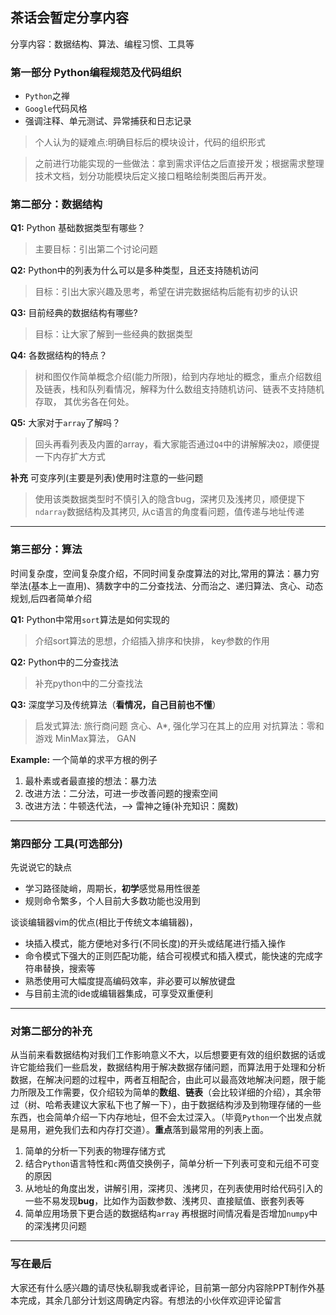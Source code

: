 <!--
 * @Author: your name
 * @Date: 2021-11-01 16:42:09
 * @LastEditTime: 2021-11-03 11:11:21
 * @LastEditors: your name
 * @Description: In User Settings Edit
 * @FilePath: \A个人笔记\茶话会ppt\11月19号茶话会大致分享内容.md
-->
## 茶话会暂定分享内容

分享内容：数据结构、算法、编程习惯、工具等

### 第一部分 Python编程规范及代码组织
+ `Python`之禅
+ `Google`代码风格
+ 强调注释、单元测试、异常捕获和日志记录

> 个人认为的疑难点:明确目标后的模块设计，代码的组织形式

> 之前进行功能实现的一些做法：拿到需求评估之后直接开发；根据需求整理技术文档，划分功能模块后定义接口粗略绘制类图后再开发。


### 第二部分：数据结构
**Q1:** Python 基础数据类型有哪些？

> 主要目标：引出第二个讨论问题

**Q2:** Python中的列表为什么可以是多种类型，且还支持随机访问

> 目标：引出大家兴趣及思考，希望在讲完数据结构后能有初步的认识


**Q3:** 目前经典的数据结构有哪些?

> 目标：让大家了解到一些经典的数据类型

**Q4:** 各数据结构的特点？
> 树和图仅作简单概念介绍(能力所限)，给到内存地址的概念，重点介绍数组及链表，栈和队列看情况，解释为什么数组支持随机访问、链表不支持随机存取， 其优劣各在何处。

**Q5:** 大家对于`array`了解吗？
> 回头再看列表及内置的array，看大家能否通过`Q4`中的讲解解决`Q2`，顺便提一下内存扩大方式

**补充** 可变序列(主要是列表)使用时注意的一些问题
> 使用该类数据类型时不慎引入的隐含bug，深拷贝及浅拷贝，顺便提下`ndarray`数据结构及其拷贝, 从c语言的角度看问题，值传递与地址传递

***
### 第三部分：算法

时间复杂度，空间复杂度介绍，不同时间复杂度算法的对比,常用的算法：暴力穷举法(基本上一直用)、猜数字中的二分查找法、分而治之、递归算法、贪心、动态规划,后四者简单介绍

**Q1:** Python中常用`sort`算法是如何实现的
> 介绍sort算法的思想，介绍插入排序和快排， key参数的作用

**Q2:** Python中的二分查找法
> 补充python中的二分查找法

**Q3:** 深度学习及传统算法（**看情况，自己目前也不懂**）
> 启发式算法: 旅行商问题 贪心、A*, 强化学习在其上的应用
> 对抗算法：零和游戏 MinMax算法， GAN

**Example:** 一个简单的求平方根的例子
1. 最朴素或者最直接的想法：暴力法
2. 改进方法：二分法，可进一步改善问题的搜索空间
3. 改进方法：牛顿迭代法，--> 雷神之锤(补充知识：魔数)

****

### 第四部分 工具(可选部分)

先说说它的缺点

+ 学习路径陡峭，周期长，**初学**感觉易用性很差
+ 规则命令繁多，个人目前大多数功能也没用到

谈谈编辑器vim的优点(相比于传统文本编辑器)，

+ 块插入模式，能方便地对多行(不同长度)的开头或结尾进行插入操作
+ 命令模式下强大的正则匹配功能，结合可视模式和插入模式，能快速的完成字符串替换，搜索等
+ 熟悉使用可大幅度提高编码效率，非必要可以解放键盘
+ 与目前主流的ide或编辑器集成，可享受双重便利

***
### 对第二部分的补充
从当前来看数据结构对我们工作影响意义不大，以后想要更有效的组织数据的话或许它能给我们一些启发，数据结构用于解决数据存储问题，而算法用于处理和分析数据，在解决问题的过程中，两者互相配合，由此可以最高效地解决问题，限于能力所限及工作需要，仅介绍较为简单的**数组**、**链表**（会比较详细的介绍），其余带过（树、哈希表建议大家私下也了解一下），由于数据结构涉及到物理存储的一些东西，也会简单介绍一下内存地址，但不会太过深入。（毕竟`Python`一个出发点就是易用，避免我们去和内存打交道）。**重点**落到最常用的列表上面。
1. 简单的分析一下列表的物理存储方式
2. 结合`Python`语言特性和`c`两值交换例子，简单分析一下列表可变和元组不可变的原因
3. 从地址的角度出发，讲解引用，深拷贝、浅拷贝，在列表使用时给代码引入的一些不易发现**bug**，比如作为函数参数、浅拷贝、直接赋值、嵌套列表等
4. 简单应用场景下更合适的数据结构`array`
再根据时间情况看是否增加`numpy`中的深浅拷贝问题
***
### 写在最后
大家还有什么感兴趣的请尽快私聊我或者评论，目前第一部分内容除PPT制作外基本完成，其余几部分计划这周确定内容。有想法的小伙伴欢迎评论留言
